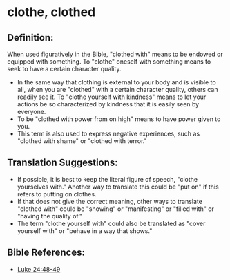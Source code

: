 # clothe, clothed #

## Definition: ##

When used figuratively in the Bible, "clothed with" means to be endowed or equipped with something. To "clothe" oneself with something means to seek to have a certain character quality.

* In the same way that clothing is external to your body and is visible to all, when you are "clothed" with a certain character quality, others can readily see it. To "clothe yourself with kindness" means to let your actions be so characterized by kindness that it is easily seen by everyone.
* To be "clothed with power from on high" means to have power given to you.
* This term is also used to express negative experiences, such as "clothed with shame" or "clothed with terror."

## Translation Suggestions: ##

* If possible, it is best to keep the literal figure of speech, "clothe yourselves with." Another way to translate this could be "put on" if this refers to putting on clothes.
* If that does not give the correct meaning, other ways to translate "clothed with" could be "showing" or "manifesting" or "filled with" or "having the quality of."
* The term "clothe yourself with" could also be translated as "cover yourself with" or "behave in a way that shows."

## Bible References: ##

* [Luke 24:48-49](en/tn/luk/help/24/48)